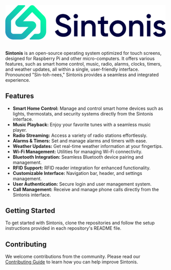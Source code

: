 <picture>
  <source media="(prefers-color-scheme: dark)" srcset="https://raw.githubusercontent.com/sintonis/.github/main/banner-dark.png">
  <source media="(prefers-color-scheme: light)" srcset="https://raw.githubusercontent.com/sintonis/.github/main/banner-light.png">
  <img alt="Shows the banner" src="https://raw.githubusercontent.com/sintonis/.github/main/banner-light.png">
</picture>

<br>
<br>

**Sintonis** is an open-source operating system optimized for touch screens, designed for Raspberry Pi and other micro-computers. It offers various features, such as smart home control, music, radio, alarms, clocks, timers, and weather updates, all within a single, user-friendly interface. Pronounced "Sin-toh-nees," Sintonis provides a seamless and integrated experience.

## Features

- **Smart Home Control:** Manage and control smart home devices such as lights, thermostats, and security systems directly from the Sintonis interface.
- **Music Playback:** Enjoy your favorite tunes with a seamless music player.
- **Radio Streaming:** Access a variety of radio stations effortlessly.
- **Alarms & Timers:** Set and manage alarms and timers with ease.
- **Weather Updates:** Get real-time weather information at your fingertips.
- **Wi-Fi Management:** Utilities for managing Wi-Fi connectivity.
- **Bluetooth Integration:** Seamless Bluetooth device pairing and management.
- **RFID Support:** RFID reader integration for enhanced functionality.
- **Customizable Interface:** Navigation bar, header, and settings management.
- **User Authentication:** Secure login and user management system.
- **Call Management:** Receive and manage phone calls directly from the Sintonis interface.

## Getting Started

To get started with Sintonis, clone the repositories and follow the setup instructions provided in each repository's README file.

## Contributing

We welcome contributions from the community. Please read our [Contributing Guide](https://github.com/Sintonis/docs/CONTRIBUTING.md) to learn how you can help improve Sintonis.
